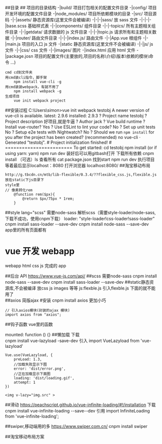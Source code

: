 ##目录
	## 项目的目录结构
	-|build/				项目打包相关的配置文件目录
	-|config/				项目开发环境的配置文件目录
	-|node_modules/			项目所依赖模块的目录
	-|src/					项目源码
	-|-|assets/				静态资源库(这里文件会被编译)
	-|-|-|sass/				放 sass 文件
	-|-|-|-|base.scss		基础样式表
	-|-|components/			组件目录
	-|-|-topics/			所有主题相关组件目录
	-|-|getdata/			请求数据的 js 文件目录
	-|-|-|topic.js			请求所有和主题相关数据
	-|-|router/				路由文件目录
	-|-|-|index.js/			路由文件
	-|-|App.vue 			根组件
	-|-|main.js 			项目的入口 js 文件
	-|static 				静态资源库(这里文件不会被编译)
	-|-|js/					js 文件
	-|-|css/				css 文件
	-|-|images/				图片
	-|index.html 			应用 html 文件
	-|package.josn    		项目的配置文件(主要放的,项目的名称\介绍\版本\依赖的模块\命令 ...)

	cmd cd到文件夹
	用cmd装cli指令，脚手架
		npm install vue-cli -g
	用cmd装装webpack，有就不用了
		npm install webpack -g
	生成项目
		vue init webpack project
##安装过程
        C:\Users\simon>vue init webpack testobj
         A newer version of vue-cli is available.
         latest: 2.9.6
         installed: 2.9.3
        ? Project name testobj
        ? Project description 好项目,就是牛逼
        ? Author jack
        ? Vue build runtime
        ? Install vue-router? Yes
        ? Use ESLint to lint your code? No
        ? Set up unit tests No
        ? Setup e2e tests with Nightwatch? No
        ? Should we run `npm install` for you after the project has been created? (recommended) no
         vue-cli · Generated "testobj".
        # Project initialization finished!
        # ========================
        To get started:
         cd testobj
         npm install (or if using yarn: yarn)
         npm run dev
装好后可以用gitbash打开
下载所有依赖
	cnpm install
	（可选）ls 查看所有
		cat package.json 找到start
		npm run dev 执行项目 
		等着最后显示localhost：8080
		打开浏览器 localhost:8080/ 
##淘宝移动布局

	http://g.tbcdn.cn/mtb/lib-flexible/0.3.4/??flexible_css.js,flexible.js
	放在static下js目录下
	style里
	// 像素转化rem
		@function rem($px){
    		@return $px/75px * 1rem;
    	}
##style lang="scss"
	需要node-sass
	解析scss（需要style-loader/node-sass,下载不成功，使用cnpm下载）
	loader: "style-loader!css-loader!sass-loader"
	cnpm install sass-loader --save-dev
	cnpm install node-sass --save-dev
app里的所有页面都有
# vue 开发 webapp
webapp   html  css  js 完成的 app 

##后台 API
	https://www.vue-js.com/api/
##scss 需要node-sass 
	cnpm install node-sass --save-dev
	cnpm install sass-loader --save-dev
##static静态资源库,不会被编译
	放css js images 等等
	js:flexble.js
	引入flexble.js 下面的就不能用了    
	<meta name="viewport" content="width=device-width,initial-scale=1.0">
##axios 简版ajax
 	#安装 cnpm install axios
	更加小巧
	<script src="https://unpkg.com/axios/dist/axios.min.js"></script>

	// 引入axios模块(封装的ajax 模块)
	import axios from "axios";
##钩子函数
vue里的函数

mounted: function () {}
##懒加载
	下载	
	cnpm install vue-lazyload -save-dev
	引入
	import VueLazyload from 'vue-lazyload'

	Vue.use(VueLazyload, {
  		preLoad: 1.3,
		//加载失败显示下图
  		error: 'dist/error.png',
		//正在加载显示下面图
  		loading: 'dist/loading.gif',
  		attempt: 1
	})

	<img v-lazy="img.src" >
##滑动
	https://peachscript.github.io/vue-infinite-loading/#!/installation
	下载
	cnpm install vue-infinite-loading --save--dev
	引用
	import InfiniteLoading from 'vue-infinite-loading';

##swiper,移动端用的多
	https://www.swiper.com.cn/
	cnpm install swiper

##淘宝移动布局方案
	<!-- 引入淘宝移动布局方案 -->
    <script src="./static/js/flexble.js"></script>